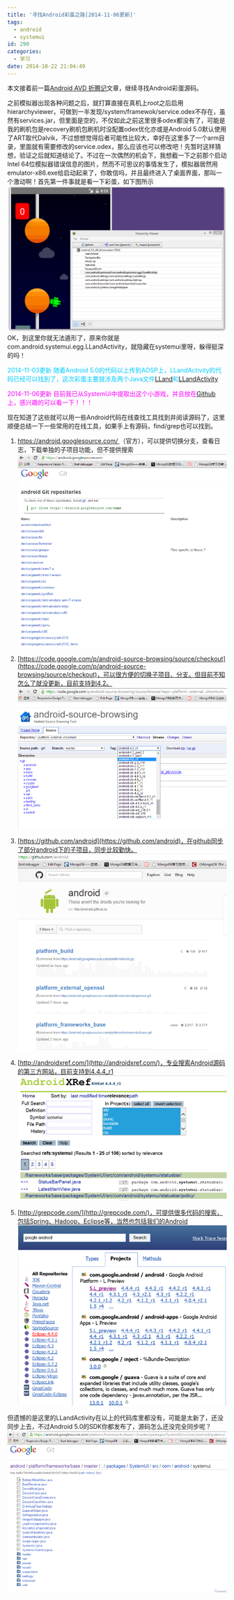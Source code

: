 ```yaml
---
title: '寻找Android彩蛋之路[2014-11-06更新]'
tags:
  - android
  - systemui
id: 290
categories:
  - 学习
date: 2014-10-22 21:04:49
---
```


本文接着前一篇[Android AVD 折腾记](http://202.203.209.55:8080/?p=276 "Android AVD 折腾记")文章，继续寻找Android彩蛋源码。

<!--more-->

之前模拟器出现各种问题之后，就打算直接在真机上root之后启用hierarchyviewer，可做到一半发现/system/framewok/service.odex不存在，虽然有services.jar，但里面是空的，不仅如此之前这里很多odex都没有了，可能是我的刷机包是recovery刷机包刷机时没配置odex优化亦或是Android 5.0默认使用了ART取代Dalvik，不过想想觉得后者可能性比较大，幸好在这里多了一个arm目录，里面就有需要修改的service.odex，那么应该也可以修改吧！先暂时这样猜想，验证之后就知道结论了。不过在一次偶然的机会下，我想截一下之前那个启动Intel 64位模拟器错误信息的图片，然而不可思议的事情发生了，模拟器居然用emulator-x86.exe给启动起来了，你敢信吗，并且最终进入了桌面界面，那叫一个激动啊！首先第一件事就是看一下彩蛋，如下图所示
[![android_eggs_with_hierachyviewer](/resources/2014/10/android_eggs_with_hierachyviewer.png)](/resources/2014/10/android_eggs_with_hierachyviewer.png)
OK，到这里你就无法遁形了，原来你就是com.android.systemui.egg.LLandActivity，就隐藏在systemui里呀，躲得挺深的吗！

<span style="color: #00ccff;">2014-11-03更新</span>
<span style="color: #00ccff;"> 随着Android 5.0的代码以上传到AOSP上，LLandActivity的代码已经可以找到了，这次彩蛋主要就涉及两个Java文件[LLand](https://android.googlesource.com/platform/frameworks/base/+/lollipop-release/packages/SystemUI/src/com/android/systemui/egg/LLand.java)和[LLandActivity](https://android.googlesource.com/platform/frameworks/base/+/lollipop-release/packages/SystemUI/src/com/android/systemui/egg/LLandActivity.java)</span>

<span style="color: #ff00ff;">2014-11-06更新
目前我已从SystemUi中提取出这个小游戏，并且放在[Github](https://github.com/liudonghua123/egg)上，感兴趣的可以看一下！！！</span>

现在知道了这些就可以用一些Android代码在线查找工具找到并阅读源码了，这里顺便总结一下一些常用的在线工具，如果手上有源码，find/grep也可以找到。

1. [https://android.googlesource.com/ ](https://android.googlesource.com/%20)（官方），可以提供切换分支，查看日志，下载单独的子项目功能，但不提供搜索
[![android_googlesource_com](/resources/2014/10/android_googlesource_com.png)](/resources/2014/10/android_googlesource_com.png)

2. [https://code.google.com/p/android-source-browsing/source/checkout](https://code.google.com/p/android-source-browsing/source/checkout)，可以很方便的切换子项目、分支。但目前不知怎么了就没更新，目前支持到4.2。
[![android_code_google_android_source_browsing](/resources/2014/10/android_code_google_android_source_browsing.png)](/resources/2014/10/android_code_google_android_source_browsing.png)

3. [https://github.com/android](https://github.com/android)，在github同步了部分android下的子项目，同步比较勤快。
[![android_github_android](/resources/2014/10/android_github_android.png)](/resources/2014/10/android_github_android.png)

4. [http://androidxref.com/](http://androidxref.com/)，专业搜索Android源码的第三方网站，目前支持到4.4.4_r1
[![android_xref](/resources/2014/10/android_xref.png)](/resources/2014/10/android_xref.png)

5. [http://grepcode.com/](http://grepcode.com/)，可提供很多代码的搜索，包括Spring、Hadoop、Eclipse等，当然也包括我们的Android
[![android_grepcode](/resources/2014/10/android_grepcode.png)](/resources/2014/10/android_grepcode.png)

但遗憾的是这里的LLandActivity在以上的代码库里都没有，可能是太新了，还没同步上去，不过Android 5.0的SDK你都发布了，源码怎么还没完全同步呢？
[![android_googlesource_com_systemui](/resources/2014/10/android_googlesource_com_systemui.png)](/resources/2014/10/android_googlesource_com_systemui.png)